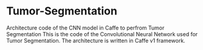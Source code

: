 # Tumor-Segmentation
Architecture code of the CNN model in Caffe to perfrom Tumor Segmentation
This is the code of the Convolutional Neural Network used for Tumor Segmentation. The architecture is written in Caffe v1 framework.
